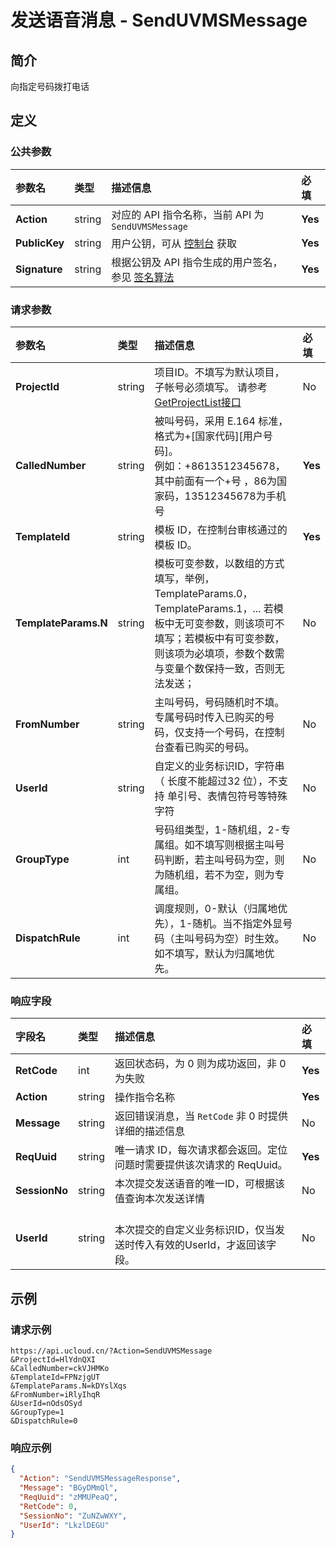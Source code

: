 # 发送语音消息 - SendUVMSMessage

## 简介

向指定号码拨打电话









## 定义

### 公共参数

| 参数名 | 类型 | 描述信息 | 必填 |
|:---|:---|:---|:---|
| **Action**     | string  | 对应的 API 指令名称，当前 API 为 `SendUVMSMessage`                        | **Yes** |
| **PublicKey**  | string  | 用户公钥，可从 [控制台](https://console.ucloud.cn/uapi/apikey) 获取                                             | **Yes** |
| **Signature**  | string  | 根据公钥及 API 指令生成的用户签名，参见 [签名算法](api/summary/signature.md)  | **Yes** |

### 请求参数

| 参数名 | 类型 | 描述信息 | 必填 |
|:---|:---|:---|:---|
| **ProjectId** | string | 项目ID。不填写为默认项目，子帐号必须填写。 请参考[GetProjectList接口](https://docs.ucloud.cn/api/summary/get_project_list) |No|
| **CalledNumber** | string | 被叫号码，采用 E.164 标准，格式为+[国家代码][用户号码]。<br />例如：+8613512345678， 其中前面有一个+号 ，86为国家码，13512345678为手机号 |**Yes**|
| **TemplateId** | string | 模板 ID，在控制台审核通过的模板 ID。 |**Yes**|
| **TemplateParams.N** | string | 模板可变参数，以数组的方式填写，举例，TemplateParams.0，TemplateParams.1，... 若模板中无可变参数，则该项可不填写；若模板中有可变参数，则该项为必填项，参数个数需与变量个数保持一致，否则无法发送； |No|
| **FromNumber** | string | 主叫号码，号码随机时不填。专属号码时传入已购买的号码，仅支持一个号码，在控制台查看已购买的号码。 |No|
| **UserId** | string | 自定义的业务标识ID，字符串（ 长度不能超过32 位），不支持 单引号、表情包符号等特殊字符 |No|
| **GroupType** | int | 号码组类型，1-随机组，2-专属组。如不填写则根据主叫号码判断，若主叫号码为空，则为随机组，若不为空，则为专属组。 |No|
| **DispatchRule** | int | 调度规则，0-默认（归属地优先），1-随机。当不指定外显号码（主叫号码为空）时生效。如不填写，默认为归属地优先。 |No|

### 响应字段

| 字段名 | 类型 | 描述信息 | 必填 |
|:---|:---|:---|:---|
| **RetCode** | int | 返回状态码，为 0 则为成功返回，非 0 为失败 |**Yes**|
| **Action** | string | 操作指令名称 |**Yes**|
| **Message** | string | 返回错误消息，当 `RetCode` 非 0 时提供详细的描述信息 |No|
| **ReqUuid** | string | 唯一请求 ID，每次请求都会返回。定位问题时需要提供该次请求的 ReqUuid。 |**Yes**|
| **SessionNo** | string | 本次提交发送语音的唯一ID，可根据该值查询本次发送详情 |No|
| **UserId** | string | 	<br />本次提交的自定义业务标识ID，仅当发送时传入有效的UserId，才返回该字段。 |No|




## 示例

### 请求示例
    
```
https://api.ucloud.cn/?Action=SendUVMSMessage
&ProjectId=HlYdnQXI
&CalledNumber=ckVJHMKo
&TemplateId=FPNzjgUT
&TemplateParams.N=kDYslXqs
&FromNumber=iRlyIhqR
&UserId=nOdsOSyd
&GroupType=1
&DispatchRule=0
```

### 响应示例
    
```json
{
  "Action": "SendUVMSMessageResponse",
  "Message": "BGyDMmQl",
  "ReqUuid": "zMMUPeaQ",
  "RetCode": 0,
  "SessionNo": "ZuNZwWXY",
  "UserId": "LkzlDEGU"
}
```





